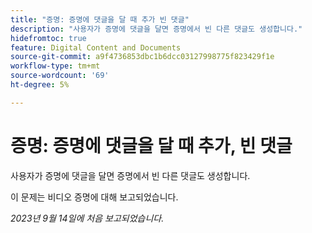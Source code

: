 ```yaml
---
title: "증명: 증명에 댓글을 달 때 추가 빈 댓글"
description: "사용자가 증명에 댓글을 달면 증명에서 빈 다른 댓글도 생성합니다."
hidefromtoc: true
feature: Digital Content and Documents
source-git-commit: a9f4736853dbc1b6dcc03127998775f823429f1e
workflow-type: tm+mt
source-wordcount: '69'
ht-degree: 5%

---
```



# 증명: 증명에 댓글을 달 때 추가, 빈 댓글

<!--WF, WFP TOCs-->

사용자가 증명에 댓글을 달면 증명에서 빈 다른 댓글도 생성합니다.

이 문제는 비디오 증명에 대해 보고되었습니다.

_2023년 9월 14일에 처음 보고되었습니다._
